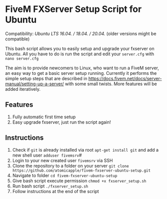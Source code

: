 # FiveM FXServer Setup Script for Ubuntu
Compatibility: *Ubuntu LTS 16.04. / 18.04. / 20.04.* (older versions might be compatible)

This bash script allows you to easily setup and upgrade your fxserver on Ubuntu. All you have to do is run the script and edit your `server.cfg` with `nano server.cfg`

The aim is to provide newcomers to Linux, who want to run a FiveM server, an easy way to get a basic server setup running. Currently it performs the simple setup steps that are described in https://docs.fivem.net/docs/server-manual/setting-up-a-server/ with some small twists. More features will be added iteratively. 

## Features
1. Fully automatic first time setup
2. Easy upgrade fxserver, just run the script again!

## Instructions
1. Check if `git` is already installed via root `apt-get install git` and add a new shell user `adduser fivemsrv`#
2. Login to your new created user `fivemsrv` via SSH 
3. Clone the repository to a folder on your server `git clone https://github.com/atomicapple/fivem-fxserver-ubuntu-setup.git`
4. Navigate to folder `cd fivem-fxserver-ubuntu-setup`
5. Give bash script execute permission `chmod +x fxserver_setup.sh`
6. Run bash script `./fxserver_setup.sh`
7. Follow instructions at the end of the script
